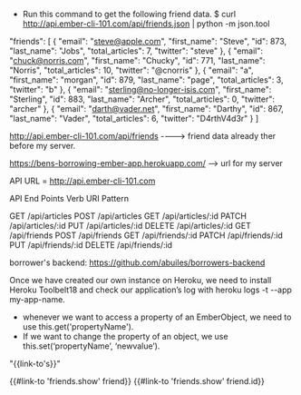 - Run this command to get the following friend data.
$ curl http://api.ember-cli-101.com/api/friends.json | python -m json.tool

"friends": [
        {
            "email": "steve@apple.com",
            "first_name": "Steve",
            "id": 873,
            "last_name": "Jobs",
            "total_articles": 7,
            "twitter": "steve"
        },
        {
            "email": "chuck@norris.com",
            "first_name": "Chucky",
            "id": 771,
            "last_name": "Norris",
            "total_articles": 10,
            "twitter": "@cnorris"
        },
        {
            "email": "a",
            "first_name": "morgan",
            "id": 879,
            "last_name": "page",
            "total_articles": 3,
            "twitter": "b"
        },
        {
            "email": "sterling@no-longer-isis.com",
            "first_name": "Sterling",
            "id": 883,
            "last_name": "Archer",
            "total_articles": 0,
            "twitter": "archer"
        },
        {
            "email": "darth@vader.net",
            "first_name": "Darthy",
            "id": 867,
            "last_name": "Vader",
            "total_articles": 6,
            "twitter": "D4rthV4d3r"
        }
    ]

http://api.ember-cli-101.com/api/friends    ----> friend data already ther before my server.


https://bens-borrowing-ember-app.herokuapp.com/ --> url for my server


API URL = http://api.ember-cli-101.com

API End Points Verb URI Pattern

GET /api/articles
POST /api/articles
GET /api/articles/:id
PATCH /api/articles/:id
PUT /api/articles/:id
DELETE /api/articles/:id
GET /api/friends
POST /api/friends
GET /api/friends/:id
PATCH /api/friends/:id
PUT /api/friends/:id
DELETE /api/friends/:id


borrower's backend: https://github.com/abuiles/borrowers-backend

Once we have created our own instance on Heroku, we need to install Heroku Toolbelt18 and check our application’s log with heroku logs -t --app my-app-name.

- whenever we want to access a property of an EmberObject, we need to use this.get('propertyName').
- If we want to change the property of an object, we use this.set(‘propertyName’, ‘newvalue’).







"{{link-to's}}"

{{#link-to 'friends.show' friend}}
{{#link-to 'friends.show' friend.id}}
